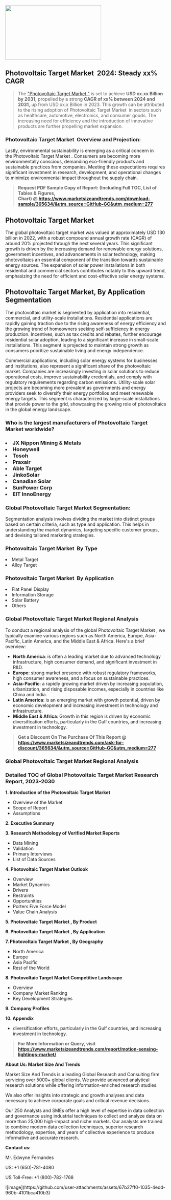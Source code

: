 <p><img class="alignnone size-medium wp-image-20088" src="https://ffe5etoiles.com/wp-content/uploads/2024/12/MST1-300x171.png" alt="" width="300" height="171" /></p><h2 id="ember46" class="ember-view reader-text-block__heading-2">Photovoltaic Target Market &nbsp;2024: Steady&nbsp;xx% CAGR</h2><blockquote id="ember47" class="ember-view reader-text-block__blockquote">The&nbsp;<a class="app-aware-link " href="https://www.marketsizeandtrends.com/download-sample/365634/&utm_source=GitHub-GC&utm_medium=277" target="_blank" data-test-app-aware-link="">"Photovoltaic Target Market "</a>&nbsp;is set to achieve&nbsp;<strong>USD&nbsp;xx.xx&nbsp;Billion by 2031,</strong>&nbsp;propelled by a strong&nbsp;<strong>CAGR of&nbsp;xx% between 2024 and 2031,</strong>&nbsp;up from USD xx.x Billion in 2023. This growth can be attributed to the rising adoption of&nbsp;Photovoltaic Target Market &nbsp;in sectors such as healthcare, automotive, electronics, and consumer goods. The increasing need for efficiency and the introduction of innovative products are further propelling market expansion.</blockquote><h3 id="ember48" class="ember-view reader-text-block__heading-3">Photovoltaic Target Market &nbsp;Overview and Projection:</h3><p id="ember49" class="ember-view reader-text-block__paragraph">Lastly, environmental sustainability is emerging as a critical concern in the&nbsp;Photovoltaic Target Market . Consumers are becoming more environmentally conscious, demanding eco-friendly products and sustainable practices from companies. Meeting these expectations requires significant investment in research, development, and operational changes to minimize environmental impact throughout the supply chain.</p><blockquote id="ember50" class="ember-view reader-text-block__blockquote"><strong>Request PDF Sample Copy of Report: (Including Full TOC, List of Tables &amp; Figures, Chart)&nbsp;@&nbsp;<strong><a href="https://www.marketsizeandtrends.com/download-sample/365634/&utm_source=GitHub-GC&utm_medium=277" target="_blank">https://www.marketsizeandtrends.com/download-sample/365634/&utm_source=GitHub-GC&utm_medium=277</a></strong></strong></blockquote><h3 class=""> <h2>Photovoltaic Target Market</h2><p>The global photovoltaic target market was valued at approximately USD 130 billion in 2022, with a robust compound annual growth rate (CAGR) of around 20% projected through the next several years. This significant growth is driven by the increasing demand for renewable energy solutions, government incentives, and advancements in solar technology, making photovoltaics an essential component of the transition towards sustainable energy sources. The expansion of solar power installations in both residential and commercial sectors contributes notably to this upward trend, emphasizing the need for efficient and cost-effective solar energy systems.</p><h2>Photovoltaic Target Market, By Application Segmentation</h2><p>The photovoltaic market is segmented by application into residential, commercial, and utility-scale installations. Residential applications are rapidly gaining traction due to the rising awareness of energy efficiency and the growing trend of homeowners seeking self-sufficiency in energy production. Incentives, such as tax credits and rebates, further encourage residential solar adoption, leading to a significant increase in small-scale installations. This segment is projected to maintain strong growth as consumers prioritize sustainable living and energy independence.</p><p>Commercial applications, including solar energy systems for businesses and institutions, also represent a significant share of the photovoltaic market. Companies are increasingly investing in solar solutions to reduce operational costs, improve sustainability credentials, and comply with regulatory requirements regarding carbon emissions. Utility-scale solar projects are becoming more prevalent as governments and energy providers seek to diversify their energy portfolios and meet renewable energy targets. This segment is characterized by large-scale installations that provide power to the grid, showcasing the growing role of photovoltaics in the global energy landscape.</p></h3><h3 id="" class="">Who is the largest manufacturers of&nbsp;Photovoltaic Target Market  worldwide?</h3><h3 class=""></Li><Li>JX Nippon Mining & Metals</Li><Li> Honeywell</Li><Li> Tosoh</Li><Li> Praxair</Li><Li> Able Target</Li><Li> JinkoSolar</Li><Li> Canadian Solar</Li><Li> SunPower Corp</Li><Li> EIT InnoEnergy</h3><h3 id="ember53" class="ember-view reader-text-block__heading-3">Global&nbsp;Photovoltaic Target Market  Segmentation:</h3><p id="ember54" class="ember-view reader-text-block__paragraph">Segmentation analysis involves dividing the market into distinct groups based on certain criteria, such as type and application. This helps in understanding the market dynamics, targeting specific customer groups, and devising tailored marketing strategies.</p><h3 id="" class="">Photovoltaic Target Market &nbsp;By Type</h3><p></Li><Li>Metal Target</Li><Li> Alloy Target</p><h3 id="" class="">Photovoltaic Target Market &nbsp;By Application</h3><p class=""></Li><Li>Flat Panel Display</Li><Li> Information Storage</Li><Li> Solar Battery</Li><Li> Others</p><h3 id="ember62" class="ember-view reader-text-block__heading-3">Global Photovoltaic Target Market  Regional Analysis</h3><p id="ember63" class="ember-view reader-text-block__paragraph">To conduct a regional analysis of the global Photovoltaic Target Market , we typically examine various regions such as North America, Europe, Asia-Pacific, Latin America, and the Middle East &amp; Africa. Here's a brief overview:</p><ul><li><strong>North America</strong>: is often a leading market due to advanced technology infrastructure, high consumer demand, and significant investment in R&amp;D.</li><li><strong>Europe</strong>: strong market presence with robust regulatory frameworks, high consumer awareness, and a focus on sustainable practices.</li><li><strong>Asia-Pacific</strong>: a rapidly growing market driven by increasing population, urbanization, and rising disposable incomes, especially in countries like China and India.</li><li><strong>Latin America</strong>: is an emerging market with growth potential, driven by economic development and increasing investment in technology and infrastructure.</li><li><strong>Middle East &amp; Africa</strong>: Growth in this region is driven by economic diversification efforts, particularly in the Gulf countries, and increasing investment in technology.</li></ul><blockquote id="ember61" class="ember-view reader-text-block__blockquote"><strong>Get a Discount On The Purchase Of This Report @ <strong><a href="https://html-cleaner.com/" target="">https://www.marketsizeandtrends.com/ask-for-discount/365634/&utm_source=GitHub-GC&utm_medium=277</a></strong></strong></blockquote><h3 id="ember62" class="ember-view reader-text-block__heading-3">Global Photovoltaic Target Market  Regional Analysis</h3><h3 id="" class="">Detailed TOC of Global Photovoltaic Target Market  Research Report, 2023-2030</h3><p id="" class=""><strong>1. Introduction of the Photovoltaic Target Market </strong></p><ul><li>Overview of the Market</li><li>Scope of Report</li><li>Assumptions</li></ul><p id="" class=""><strong>2. Executive Summary</strong></p><p id="" class=""><strong>3. Research Methodology of Verified Market Reports</strong></p><ul><li>Data Mining</li><li>Validation</li><li>Primary Interviews</li><li>List of Data Sources</li></ul><p id="" class=""><strong>4. Photovoltaic Target Market  Outlook</strong></p><ul><li>Overview</li><li>Market Dynamics</li><li>Drivers</li><li>Restraints</li><li>Opportunities</li><li>Porters Five Force Model</li><li>Value Chain Analysis</li></ul><p id="" class=""><strong>5. Photovoltaic Target Market , By Product</strong></p><p id="" class=""><strong>6. Photovoltaic Target Market , By Application</strong></p><p id="" class=""><strong>7. Photovoltaic Target Market , By Geography</strong></p><ul><li>North America</li><li>Europe</li><li>Asia Pacific</li><li>Rest of the World</li></ul><p id="" class=""><strong>8. Photovoltaic Target Market  Competitive Landscape</strong></p><ul><li>Overview</li><li>Company Market Ranking</li><li>Key Development Strategies</li></ul><p id="" class=""><strong>9. Company Profiles</strong></p><p id="" class=""><strong>10. Appendix</strong></p><ul><li>diversification efforts, particularly in the Gulf countries, and increasing investment in technology.</li></ul><blockquote id="ember65" class="ember-view reader-text-block__blockquote"><strong>For More Information or Query, visit <strong><strong><a href="https://html-cleaner.com/" target="">https://www.marketsizeandtrends.com/report/motion-sensing-lightings-market/</a></strong></strong></strong></blockquote><p id="" class=""><strong>About Us: Market Size And Trends</strong></p><p id="" class="">Market Size And Trends is a leading Global Research and Consulting firm servicing over 5000+ global clients. We provide advanced analytical research solutions while offering information-enriched research studies.</p><p id="" class="">We also offer insights into strategic and growth analyses and data necessary to achieve corporate goals and critical revenue decisions.</p><p id="" class="">Our 250 Analysts and SMEs offer a high level of expertise in data collection and governance using industrial techniques to collect and analyze data on more than 25,000 high-impact and niche markets. Our analysts are trained to combine modern data collection techniques, superior research methodology, expertise, and years of collective experience to produce informative and accurate research.</p><p id="" class=""><strong>Contact us:</strong></p><p id="" class="">Mr. Edwyne Fernandes</p><p id="" class="">US: +1 (650)-781-4080</p><p id="" class="">US Toll-Free: +1 (800)-782-1768</p>
![image](https://github.com/user-attachments/assets/67b27ff0-1035-4edd-960b-4101bca410b3)
